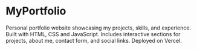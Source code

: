 # MyPortfolio
Personal portfolio website showcasing my projects, skills, and experience. Built with HTML, CSS and JavaScript. Includes interactive sections for projects, about me, contact form, and social links. Deployed on Vercel.
